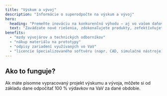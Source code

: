 ```yaml
---
title: "Výskum a vývoj"
description: "Informácie o superodpočte na výskum a vývoj"
hero:
  heading: "Premeňte inováciu na konkurenčnú výhodu – aj vo vašom daňovom priznaní"
  text: "Zavádzate nové riešenia, zdokonaľujete produkty, zefektívňujete výrobu? Aj takéto aktivity môžu spĺňať podmienky na daňový superodpočet výdavkov na výskum a vývoj."
benefits:
  - "mzdy vývojárov a technických odborníkov"
  - "nákup materiálu na prototypy"
  - "odpisy zariadení využívaných vo VaV"
  - "licencie špecializovaného softvéru (napr. CAD, simulačné nástroje)"
---
```


## Ako to funguje?

Ak máte písomne vypracovaný projekt výskumu a vývoja, môžete si od základu dane odpočítať 100 % výdavkov na VaV za dané obdobie.
